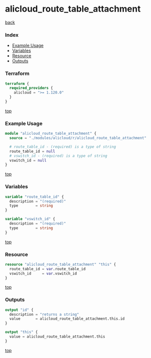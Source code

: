 # alicloud_route_table_attachment

[back](../alicloud.md)

### Index

- [Example Usage](#example-usage)
- [Variables](#variables)
- [Resource](#resource)
- [Outputs](#outputs)

### Terraform

```terraform
terraform {
  required_providers {
    alicloud = ">= 1.120.0"
  }
}
```

[top](#index)

### Example Usage

```terraform
module "alicloud_route_table_attachment" {
  source = "./modules/alicloud/r/alicloud_route_table_attachment"

  # route_table_id - (required) is a type of string
  route_table_id = null
  # vswitch_id - (required) is a type of string
  vswitch_id = null
}
```

[top](#index)

### Variables

```terraform
variable "route_table_id" {
  description = "(required)"
  type        = string
}

variable "vswitch_id" {
  description = "(required)"
  type        = string
}
```

[top](#index)

### Resource

```terraform
resource "alicloud_route_table_attachment" "this" {
  route_table_id = var.route_table_id
  vswitch_id     = var.vswitch_id
}
```

[top](#index)

### Outputs

```terraform
output "id" {
  description = "returns a string"
  value       = alicloud_route_table_attachment.this.id
}

output "this" {
  value = alicloud_route_table_attachment.this
}
```

[top](#index)